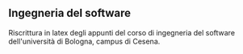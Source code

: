 ## Ingegneria del software
Riscrittura in latex degli appunti del corso di ingegneria del software dell'università di Bologna, campus di Cesena.
